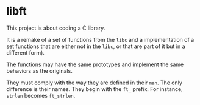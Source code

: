 # libft

This project is about coding a C library.

It is a remake of a set of functions from the `libc` and a implementation of a set functions that are either not in the `libc`, or that are part of it but in a different form).

The functions may have the same prototypes and implement the same behaviors as the originals.

They must comply with the way they are defined in their `man`. The only difference is their names. They begin with the `ft_` prefix. For instance, `strlen` becomes `ft_strlen`.

